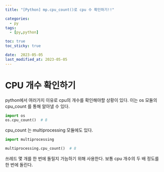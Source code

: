 ```yaml
---
title: "[Python] mp.cpu_count()로 cpu 수 확인하기!!"

categories:
  - py
tags:
  - [py,python]

toc: true
toc_sticky: true

date:  2023-05-05
last_modified_at: 2023-05-05
---
```

# CPU 개수 확인하기
python에서 여러가지 이유로 cpu의 개수를 확인해야할 상황이 있다. 이는 os 모듈의 cpu_count 를 통해 알아낼 수 있다.

```python
import os
os.cpu_count()  # 8
```
cpu_count 는 multiprocessing 모듈에도 있다.

```python
import multiprocessing

multiprocessing.cpu_count()  # 8
```
쓰레드 몇 개를 한 번에 돌릴지 가늠하기 위해 사용한다. 보통 cpu 개수의 두 배 정도를 한 번에 돌린다.

